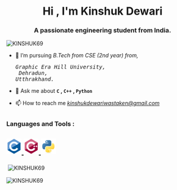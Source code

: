 <h1 align="center">Hi , I'm Kinshuk Dewari</h1>
<h3 align="center">A passionate engineering student from <b>India</b>.</h3>


<p align="left"> <img src="https://komarev.com/ghpvc/?username=KINSHUK69&label=Profile%20views&color=0e75b6&style=flat" alt="KINSHUK69" /> </p>

- 🌱 I’m pursuing *B.Tech from CSE (2nd year) from,<br><pre> Graphic Era Hill University,<br> Dehradun, Utthrakhand.*</pre>

- 💬 Ask me about  **`C` , `C++` , `Python`**

- 📫 How to reach me *kinshukdewariwastaken@gmail.com*


<h2></h2>
<h3 align="left">Languages and Tools :</h3>
<h2><p align="left"> <a href="https://www.cprogramming.com/" target="_blank"> <img src="https://raw.githubusercontent.com/devicons/devicon/master/icons/c/c-original.svg" alt="c" width="40" height="40"/> </a> <a href="https://www.w3schools.com/cpp/" target="_blank"> <img src="https://raw.githubusercontent.com/devicons/devicon/master/icons/cplusplus/cplusplus-original.svg" alt="cplusplus" width="40" height="40"/> </a> <a  </a> <a href="https://www.python.org" target="_blank"> <img src="https://raw.githubusercontent.com/devicons/devicon/master/icons/python/python-original.svg" alt="python" width="40" height="40"/> </a> </p></h2>



<p>&nbsp;<img align="center" src="https://github-readme-stats.vercel.app/api?username=KINSHUK69&show_icons=true&theme=tokyonight&locale=en" alt="KINSHUK69" /></p>
<p><img align="center" src="https://github-readme-stats.vercel.app/api/top-langs/?username=KINSHUK69&exclude_repo=c-oops-lab&layout=compact&theme=tokyonight&show_icons=true" alt="KINSHUK69" /></p>


